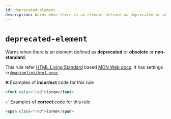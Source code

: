 ```yaml
---
id: deprecated-element
description: Warns when there is an element defined as deprecated or obsolete or non-standard.
---
```


# `deprecated-element`

Warns when there is an element defined as **deprecated** or **obsolete** or **non-standard**.

This rule refer [HTML Living Standard](https://html.spec.whatwg.org/) based [MDN Web docs](https://developer.mozilla.org/en/docs/Web/HTML). It has settings in [`@markuplint/html-spec`](https://github.com/markuplint/markuplint/tree/main/packages/%40markuplint/html-spec/src).

❌ Examples of **incorrect** code for this rule

```html
<font color="red">lorem</font>
```

✅ Examples of **correct** code for this rule

```html
<span class="red">lorem</span>
```
